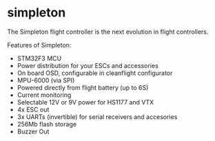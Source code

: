 # simpleton

The Simpleton flight controller is the next evolution in flight controllers.

Features of Simpleton:

* STM32F3 MCU
* Power distribution for your ESCs and accessories
* On board OSD, configurable in cleanflight configurator
* MPU-6000 (via SPI)
* Powered directly from flight battery (up to 6S)
* Current monitoring
* Selectable 12V or 9V power for HS1177 and VTX
* 4x ESC out
* 3x UARTs (invertible) for serial receivers and accesories
* 256Mb flash storage
* Buzzer Out
